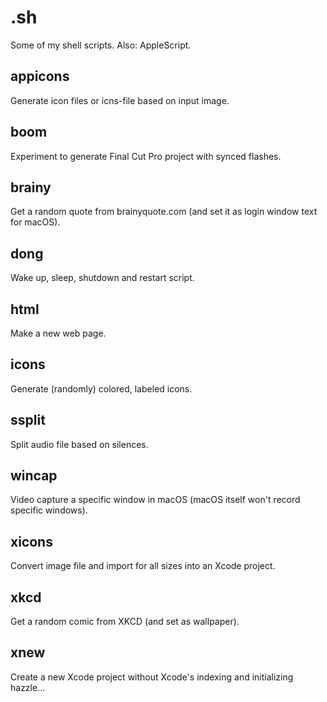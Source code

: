 # .sh

Some of my shell scripts. Also: AppleScript.

 ## appicons
 Generate icon files or icns-file based on input image.
 
 ## boom
 Experiment to generate Final Cut Pro project with synced flashes.
 
 ## brainy
 Get a random quote from brainyquote.com (and set it as login window text for macOS).
 
 ## dong
 Wake up, sleep, shutdown and restart script.
 
 ## html
 Make a new web page.
 
 ## icons
 Generate (randomly) colored, labeled icons.
 
 ## ssplit
 Split audio file based on silences.
 
 ## wincap
 Video capture a specific window in macOS (macOS itself won't record specific windows).
 
 ## xicons
 Convert image file and import for all sizes into an Xcode project.
 
 ## xkcd
 Get a random comic from XKCD (and set as wallpaper).
 
 ## xnew
 Create a new Xcode project without Xcode's indexing and initializing hazzle...
